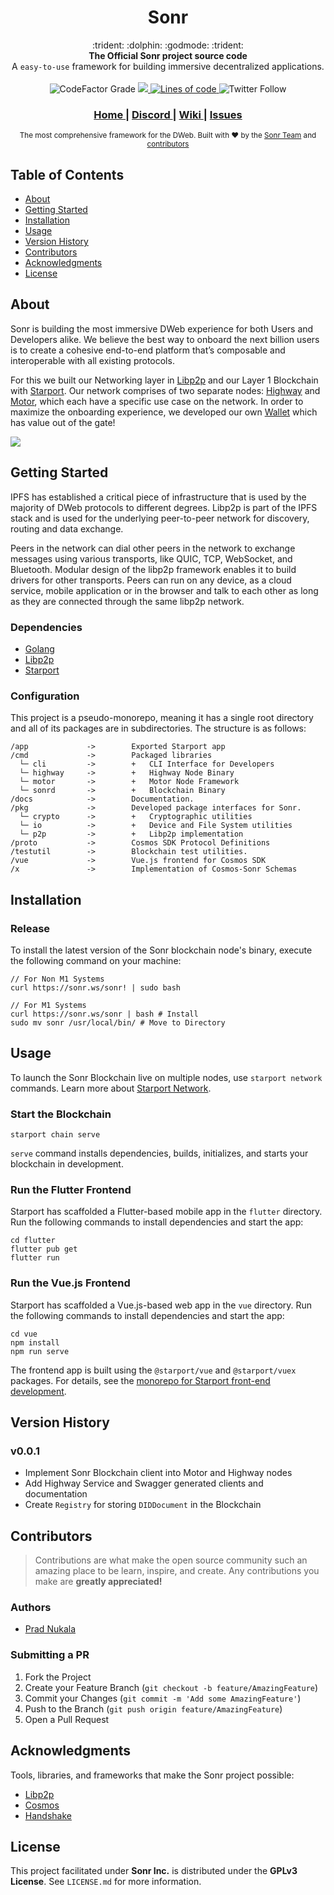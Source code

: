 <h1 align="center">Sonr</h1>

<div align="center">
  :trident: :dolphin: :godmode: :trident:
</div>
<div align="center">
  <strong>The Official Sonr project source code</strong>
</div>
<div align="center">
  A <code>easy-to-use</code> framework for building immersive decentralized applications.
</div>

<br />

<div align="center">
  <!-- Stability -->
    <img alt="CodeFactor Grade" src="https://img.shields.io/codefactor/grade/github/sonr-io/sonr/master?style=for-the-badge">
  <!-- NPM version -->
  <a href="https://godoc.org/github.com/sonr-io/sonr">
  <img src="http://img.shields.io/badge/godoc-reference-5272B4.svg?style=for-the-badge" />
  </a>
  <!-- Test Coverage -->
  <a href="https://codecov.io/github/choojs/choo">
<img alt="Lines of code" src="https://img.shields.io/tokei/lines/github/sonr-io/sonr?label=TLOC&style=for-the-badge">
  </a>
  <!-- Downloads -->
<img alt="Twitter Follow" src="https://img.shields.io/twitter/follow/sonrprotocol?color=%2300ACEE&label=🐦 SonrProtocol&style=for-the-badge">
</div>

<div align="center">
  <h3>
    <a href="https://sonr.io">
      Home
    </a>
    <span> | </span>
    <a href="https://discord.gg/tjWMfvQZ7b">
      Discord
    </a>
    <span> | </span>
    <a href="https://github.com/sonr-io/sonr/wiki">
      Wiki
    </a>
    <span> | </span>
      <!-- <span> | </span> -->
    <a href="https://github.com/sonr-io/sonr/issues">
      Issues
    </a>
  </h3>
</div>

<div align="center">
  <sub>The most comprehensive framework for the DWeb. Built with ❤︎ by the
  <a href="mailto:team@sonr.io">Sonr Team</a> and
  <a href="https://github.com/sonr-io/sonr/graphs/contributors">
    contributors
  </a>
</div>

## Table of Contents

- [About](#about)
- [Getting Started](#getting-started)
- [Installation](#installation)
- [Usage](#usage)
- [Version History](#version-history)
- [Contributors](#contributors)
- [Acknowledgments](#acknowledgments)
- [License](#license)

## About

Sonr is building the most immersive DWeb experience for both Users and Developers alike. We believe the best way to onboard the next billion users is to create a cohesive end-to-end platform that’s composable and interoperable with all existing protocols.

For this we built our Networking layer in [Libp2p](“https://libp2p.io”) and our Layer 1 Blockchain with [Starport](“https://starport.com”). Our network comprises of two separate nodes: [Highway](“https://github.com/sonr-io/highway”) and [Motor](“https://github.com/sonr-io/motor”), which each have a specific use case on the network. In order to maximize the onboarding experience, we developed our own [Wallet](“https://github.com/sonr-io/wallet) which has value out of the gate!

<img src="https://camo.githubusercontent.com/1c3eb2fc698e088b15bec07168ad4e037ac2f5c4469c91a311a1038b5b702966/68747470733a2f2f646f63732e736f6e722e696f2f7e2f66696c65732f76302f622f676974626f6f6b2d782d70726f642e61707073706f742e636f6d2f6f2f73706163657325324638784859417a3845707652436a67336873674d5525324675706c6f616473253246326869324f6c50524b78566b51327a3269454d582532466f70656e67726170682e706e673f616c743d6d6564696126746f6b656e3d35643764383431302d663533632d343462312d383264612d356331316431616237373735"/>

## Getting Started

IPFS has established a critical piece of infrastructure that is used by the majority of DWeb protocols to different degrees. Libp2p is part of the IPFS stack and is used for the underlying peer-to-peer network for discovery, routing and data exchange.

Peers in the network can dial other peers in the network to exchange messages using various transports, like QUIC, TCP, WebSocket, and Bluetooth. Modular design of the libp2p framework enables it to build drivers for other transports. Peers can run on any device, as a cloud service, mobile application or in the browser and talk to each other as long as they are connected through the same libp2p network.

### Dependencies

- [Golang](https://go.dev)
- [Libp2p](https://libp2p.io)
- [Starport](https://starport.com)

### Configuration

This project is a pseudo-monorepo, meaning it has a single root directory and all of its packages are in subdirectories. The structure is as follows:

```text
/app             ->        Exported Starport app
/cmd             ->        Packaged libraries
  └─ cli         ->        +   CLI Interface for Developers
  └─ highway     ->        +   Highway Node Binary
  └─ motor       ->        +   Motor Node Framework
  └─ sonrd       ->        +   Blockchain Binary
/docs            ->        Documentation.
/pkg             ->        Developed package interfaces for Sonr.
  └─ crypto      ->        +   Cryptographic utilities
  └─ io          ->        +   Device and File System utilities
  └─ p2p         ->        +   Libp2p implementation
/proto           ->        Cosmos SDK Protocol Definitions
/testutil        ->        Blockchain test utilities.
/vue             ->        Vue.js frontend for Cosmos SDK
/x               ->        Implementation of Cosmos-Sonr Schemas
```

## Installation

<!-- ### Framework

### Plugins -->

### Release

To install the latest version of the Sonr blockchain node's binary, execute the following command on your machine:

```shell
// For Non M1 Systems
curl https://sonr.ws/sonr! | sudo bash

// For M1 Systems
curl https://sonr.ws/sonr | bash # Install
sudo mv sonr /usr/local/bin/ # Move to Directory
```

## Usage

To launch the Sonr Blockchain live on multiple nodes, use `starport network` commands. Learn more about [Starport Network](https://github.com/tendermint/spn).

### Start the Blockchain

```shell
starport chain serve
```

`serve` command installs dependencies, builds, initializes, and starts your blockchain in development.

### Run the Flutter Frontend

Starport has scaffolded a Flutter-based mobile app in the `flutter` directory. Run the following commands to install dependencies and start the app:

```shell
cd flutter
flutter pub get
flutter run
```

### Run the Vue.js Frontend

Starport has scaffolded a Vue.js-based web app in the `vue` directory. Run the following commands to install dependencies and start the app:

```text
cd vue
npm install
npm run serve
```

The frontend app is built using the `@starport/vue` and `@starport/vuex` packages. For details, see the [monorepo for Starport front-end development](https://github.com/tendermint/vue).

## Version History

### v0.0.1

- Implement Sonr Blockchain client into Motor and Highway nodes
- Add Highway Service and Swagger generated clients and documentation
- Create `Registry` for storing `DIDDocument` in the Blockchain

## Contributors

> Contributions are what make the open source community such an amazing place to be learn, inspire, and create. Any contributions you make are **greatly appreciated!**

### Authors

- [Prad Nukala](https://github.com/prnk28)

### Submitting a PR

1. Fork the Project
2. Create your Feature Branch (`git checkout -b feature/AmazingFeature`)
3. Commit your Changes (`git commit -m 'Add some AmazingFeature'`)
4. Push to the Branch (`git push origin feature/AmazingFeature`)
5. Open a Pull Request

## Acknowledgments

Tools, libraries, and frameworks that make the Sonr project possible:

- [Libp2p](https://libp2p.io/)
- [Cosmos](https://www.cosmos.network/)
- [Handshake](https://handshake.org/)

## License

This project facilitated under **Sonr Inc.** is distributed under the **GPLv3 License**. See `LICENSE.md` for more information.
